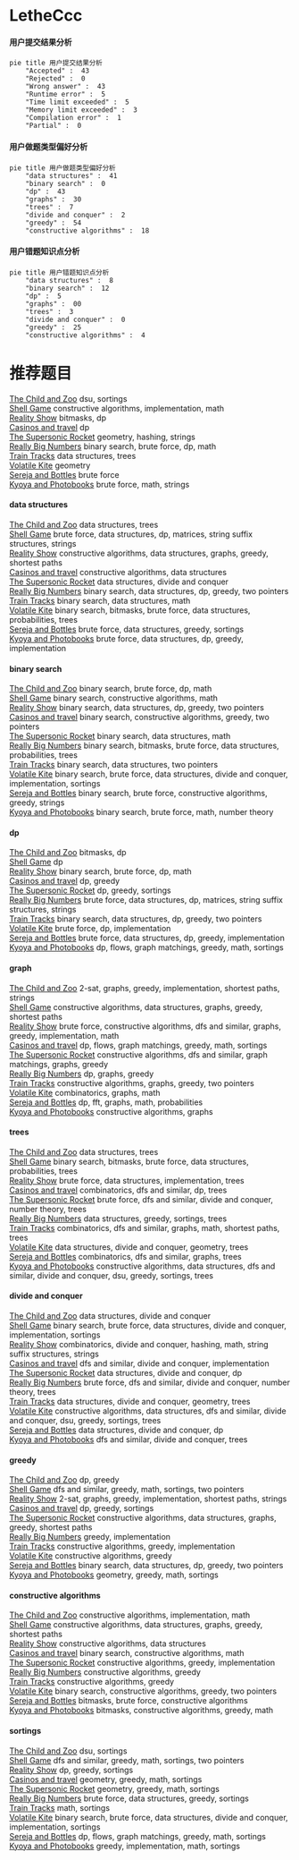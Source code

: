 # LetheCcc
<!-- tabs:start -->
#### **用户提交结果分析**

```mermaid
pie title 用户提交结果分析
    "Accepted" :  43
    "Rejected" :  0
    "Wrong answer" :  43
    "Runtime error" :  5
    "Time limit exceeded" :  5
    "Memory limit exceeded" :  3
    "Compilation error" :  1
    "Partial" :  0
```
#### **用户做题类型偏好分析**

```mermaid
pie title 用户做题类型偏好分析
    "data structures" :  41
    "binary search" :  0
    "dp" :  43
    "graphs" :  30
    "trees" :  7
    "divide and conquer" :  2
    "greedy" :  54
    "constructive algorithms" :  18
```
#### **用户错题知识点分析**

```mermaid
pie title 用户错题知识点分析
    "data structures" :  8
    "binary search" :  12
    "dp" :  5
    "graphs" :  00
    "trees" :  3
    "divide and conquer" :  0
    "greedy" :  25
    "constructive algorithms" :  4
```
<!-- tabs:end -->
# 推荐题目
[The Child and Zoo](https://codeforces.com/contest/438/problem/B)		dsu,
                        sortings		  
[Shell Game](http://codeforces.com/problemset/problem/777/A)		constructive algorithms,
                        implementation,
                        math		  
[Reality Show](http://codeforces.com/problemset/problem/1322/D)		bitmasks,
                        dp		  
[Casinos and travel](http://codeforces.com/problemset/problem/852/E)		dp		  
[The Supersonic Rocket](http://codeforces.com/problemset/problem/1017/E)		geometry,
                        hashing,
                        strings		  
[Really Big Numbers](http://codeforces.com/problemset/problem/817/C)		binary search,
                        brute force,
                        dp,
                        math		  
[Train Tracks](http://codeforces.com/problemset/problem/1344/E)		data structures,
                        trees		  
[Volatile Kite](https://codeforces.com/contest/800/problem/B)		geometry		  
[Sereja and Bottles](http://codeforces.com/problemset/problem/315/A)		brute force		  
[Kyoya and Photobooks](http://codeforces.com/problemset/problem/554/A)		brute force,
                        math,
                        strings		  
<!-- tabs:start -->
#### **data structures**
[The Child and Zoo](http://codeforces.com/problemset/problem/1344/E)		data structures,
                        trees		  
[Shell Game](http://codeforces.com/problemset/problem/1511/F)		brute force,
                        data structures,
                        dp,
                        matrices,
                        string suffix structures,
                        strings		  
[Reality Show](http://codeforces.com/problemset/problem/525/D)		constructive algorithms,
                        data structures,
                        graphs,
                        greedy,
                        shortest paths		  
[Casinos and travel](http://codeforces.com/problemset/problem/220/B)		constructive algorithms,
                        data structures		  
[The Supersonic Rocket](http://codeforces.com/problemset/problem/848/C)		data structures,
                        divide and conquer		  
[Really Big Numbers](http://codeforces.com/problemset/problem/1492/C)		binary search,
                        data structures,
                        dp,
                        greedy,
                        two pointers		  
[Train Tracks](http://codeforces.com/problemset/problem/1490/G)		binary search,
                        data structures,
                        math		  
[Volatile Kite](http://codeforces.com/problemset/problem/1479/D)		binary search,
                        bitmasks,
                        brute force,
                        data structures,
                        probabilities,
                        trees		  
[Sereja and Bottles](http://codeforces.com/problemset/problem/1497/A)		brute force,
                        data structures,
                        greedy,
                        sortings		  
[Kyoya and Photobooks](http://codeforces.com/problemset/problem/1491/C)		brute force,
                        data structures,
                        dp,
                        greedy,
                        implementation		  
#### **binary search**
[The Child and Zoo](http://codeforces.com/problemset/problem/817/C)		binary search,
                        brute force,
                        dp,
                        math		  
[Shell Game](http://codeforces.com/problemset/problem/468/C)		binary search,
                        constructive algorithms,
                        math		  
[Reality Show](http://codeforces.com/problemset/problem/1492/C)		binary search,
                        data structures,
                        dp,
                        greedy,
                        two pointers		  
[Casinos and travel](http://codeforces.com/problemset/problem/1463/D)		binary search,
                        constructive algorithms,
                        greedy,
                        two pointers		  
[The Supersonic Rocket](http://codeforces.com/problemset/problem/1490/G)		binary search,
                        data structures,
                        math		  
[Really Big Numbers](http://codeforces.com/problemset/problem/1479/D)		binary search,
                        bitmasks,
                        brute force,
                        data structures,
                        probabilities,
                        trees		  
[Train Tracks](http://codeforces.com/problemset/problem/1436/E)		binary search,
                        data structures,
                        two pointers		  
[Volatile Kite](http://codeforces.com/problemset/problem/1461/D)		binary search,
                        brute force,
                        data structures,
                        divide and conquer,
                        implementation,
                        sortings		  
[Sereja and Bottles](http://codeforces.com/problemset/problem/1493/C)		binary search,
                        brute force,
                        constructive algorithms,
                        greedy,
                        strings		  
[Kyoya and Photobooks](http://codeforces.com/problemset/problem/1487/D)		binary search,
                        brute force,
                        math,
                        number theory		  
#### **dp**
[The Child and Zoo](http://codeforces.com/problemset/problem/1322/D)		bitmasks,
                        dp		  
[Shell Game](http://codeforces.com/problemset/problem/852/E)		dp		  
[Reality Show](http://codeforces.com/problemset/problem/817/C)		binary search,
                        brute force,
                        dp,
                        math		  
[Casinos and travel](http://codeforces.com/problemset/problem/1428/G1)		dp,
                        greedy		  
[The Supersonic Rocket](http://codeforces.com/problemset/problem/1355/B)		dp,
                        greedy,
                        sortings		  
[Really Big Numbers](http://codeforces.com/problemset/problem/1511/F)		brute force,
                        data structures,
                        dp,
                        matrices,
                        string suffix structures,
                        strings		  
[Train Tracks](http://codeforces.com/problemset/problem/1492/C)		binary search,
                        data structures,
                        dp,
                        greedy,
                        two pointers		  
[Volatile Kite](https://codeforces.com/contest/1457/problem/C)		brute force,
                        dp,
                        implementation		  
[Sereja and Bottles](http://codeforces.com/problemset/problem/1491/C)		brute force,
                        data structures,
                        dp,
                        greedy,
                        implementation		  
[Kyoya and Photobooks](http://codeforces.com/problemset/problem/1437/C)		dp,
                        flows,
                        graph matchings,
                        greedy,
                        math,
                        sortings		  
#### **graph**
[The Child and Zoo](https://codeforces.com/contest/782/problem/D)		2-sat,
                        graphs,
                        greedy,
                        implementation,
                        shortest paths,
                        strings		  
[Shell Game](http://codeforces.com/problemset/problem/525/D)		constructive algorithms,
                        data structures,
                        graphs,
                        greedy,
                        shortest paths		  
[Reality Show](http://codeforces.com/problemset/problem/1487/C)		brute force,
                        constructive algorithms,
                        dfs and similar,
                        graphs,
                        greedy,
                        implementation,
                        math		  
[Casinos and travel](http://codeforces.com/problemset/problem/1437/C)		dp,
                        flows,
                        graph matchings,
                        greedy,
                        math,
                        sortings		  
[The Supersonic Rocket](http://codeforces.com/problemset/problem/1470/D)		constructive algorithms,
                        dfs and similar,
                        graph matchings,
                        graphs,
                        greedy		  
[Really Big Numbers](http://codeforces.com/problemset/problem/1476/C)		dp,
                        graphs,
                        greedy		  
[Train Tracks](http://codeforces.com/problemset/problem/1304/D)		constructive algorithms,
                        graphs,
                        greedy,
                        two pointers		  
[Volatile Kite](http://codeforces.com/problemset/problem/1475/C)		combinatorics,
                        graphs,
                        math		  
[Sereja and Bottles](http://codeforces.com/problemset/problem/553/E)		dp,
                        fft,
                        graphs,
                        math,
                        probabilities		  
[Kyoya and Photobooks](http://codeforces.com/problemset/problem/1495/C)		constructive algorithms,
                        graphs		  
#### **trees**
[The Child and Zoo](http://codeforces.com/problemset/problem/1344/E)		data structures,
                        trees		  
[Shell Game](http://codeforces.com/problemset/problem/1479/D)		binary search,
                        bitmasks,
                        brute force,
                        data structures,
                        probabilities,
                        trees		  
[Reality Show](http://codeforces.com/problemset/problem/1511/C)		brute force,
                        data structures,
                        implementation,
                        trees		  
[Casinos and travel](http://codeforces.com/problemset/problem/1499/F)		combinatorics,
                        dfs and similar,
                        dp,
                        trees		  
[The Supersonic Rocket](http://codeforces.com/problemset/problem/1491/E)		brute force,
                        dfs and similar,
                        divide and conquer,
                        number theory,
                        trees		  
[Really Big Numbers](http://codeforces.com/problemset/problem/1466/D)		data structures,
                        greedy,
                        sortings,
                        trees		  
[Train Tracks](http://codeforces.com/problemset/problem/1495/D)		combinatorics,
                        dfs and similar,
                        graphs,
                        math,
                        shortest paths,
                        trees		  
[Volatile Kite](http://codeforces.com/problemset/problem/1303/G)		data structures,
                        divide and conquer,
                        geometry,
                        trees		  
[Sereja and Bottles](http://codeforces.com/problemset/problem/1454/E)		combinatorics,
                        dfs and similar,
                        graphs,
                        trees		  
[Kyoya and Photobooks](http://codeforces.com/problemset/problem/1494/D)		constructive algorithms,
                        data structures,
                        dfs and similar,
                        divide and conquer,
                        dsu,
                        greedy,
                        sortings,
                        trees		  
#### **divide and conquer**
[The Child and Zoo](http://codeforces.com/problemset/problem/848/C)		data structures,
                        divide and conquer		  
[Shell Game](http://codeforces.com/problemset/problem/1461/D)		binary search,
                        brute force,
                        data structures,
                        divide and conquer,
                        implementation,
                        sortings		  
[Reality Show](http://codeforces.com/problemset/problem/1466/G)		combinatorics,
                        divide and conquer,
                        hashing,
                        math,
                        string suffix structures,
                        strings		  
[Casinos and travel](http://codeforces.com/problemset/problem/1490/D)		dfs and similar,
                        divide and conquer,
                        implementation		  
[The Supersonic Rocket](https://codeforces.com/contest/1483/problem/C)		data structures,
                        divide and conquer,
                        dp		  
[Really Big Numbers](http://codeforces.com/problemset/problem/1491/E)		brute force,
                        dfs and similar,
                        divide and conquer,
                        number theory,
                        trees		  
[Train Tracks](http://codeforces.com/problemset/problem/1303/G)		data structures,
                        divide and conquer,
                        geometry,
                        trees		  
[Volatile Kite](http://codeforces.com/problemset/problem/1494/D)		constructive algorithms,
                        data structures,
                        dfs and similar,
                        divide and conquer,
                        dsu,
                        greedy,
                        sortings,
                        trees		  
[Sereja and Bottles](http://codeforces.com/problemset/problem/1482/E)		data structures,
                        divide and conquer,
                        dp		  
[Kyoya and Photobooks](http://codeforces.com/problemset/problem/566/C)		dfs and similar,
                        divide and conquer,
                        trees		  
#### **greedy**
[The Child and Zoo](http://codeforces.com/problemset/problem/1428/G1)		dp,
                        greedy		  
[Shell Game](http://codeforces.com/problemset/problem/920/C)		dfs and similar,
                        greedy,
                        math,
                        sortings,
                        two pointers		  
[Reality Show](https://codeforces.com/contest/782/problem/D)		2-sat,
                        graphs,
                        greedy,
                        implementation,
                        shortest paths,
                        strings		  
[Casinos and travel](http://codeforces.com/problemset/problem/1355/B)		dp,
                        greedy,
                        sortings		  
[The Supersonic Rocket](http://codeforces.com/problemset/problem/525/D)		constructive algorithms,
                        data structures,
                        graphs,
                        greedy,
                        shortest paths		  
[Really Big Numbers](http://codeforces.com/problemset/problem/1132/A)		greedy,
                        implementation		  
[Train Tracks](http://codeforces.com/problemset/problem/1236/C)		constructive algorithms,
                        greedy,
                        implementation		  
[Volatile Kite](http://codeforces.com/problemset/problem/1467/C)		constructive algorithms,
                        greedy		  
[Sereja and Bottles](http://codeforces.com/problemset/problem/1492/C)		binary search,
                        data structures,
                        dp,
                        greedy,
                        two pointers		  
[Kyoya and Photobooks](https://codeforces.com/contest/1496/problem/C)		geometry,
                        greedy,
                        math,
                        sortings		  
#### **constructive algorithms**
[The Child and Zoo](http://codeforces.com/problemset/problem/777/A)		constructive algorithms,
                        implementation,
                        math		  
[Shell Game](http://codeforces.com/problemset/problem/525/D)		constructive algorithms,
                        data structures,
                        graphs,
                        greedy,
                        shortest paths		  
[Reality Show](http://codeforces.com/problemset/problem/220/B)		constructive algorithms,
                        data structures		  
[Casinos and travel](http://codeforces.com/problemset/problem/468/C)		binary search,
                        constructive algorithms,
                        math		  
[The Supersonic Rocket](http://codeforces.com/problemset/problem/1236/C)		constructive algorithms,
                        greedy,
                        implementation		  
[Really Big Numbers](http://codeforces.com/problemset/problem/1467/C)		constructive algorithms,
                        greedy		  
[Train Tracks](http://codeforces.com/problemset/problem/1493/A)		constructive algorithms,
                        greedy		  
[Volatile Kite](http://codeforces.com/problemset/problem/1463/D)		binary search,
                        constructive algorithms,
                        greedy,
                        two pointers		  
[Sereja and Bottles](https://codeforces.com/contest/1456/problem/B)		bitmasks,
                        brute force,
                        constructive algorithms		  
[Kyoya and Photobooks](http://codeforces.com/problemset/problem/1492/D)		bitmasks,
                        constructive algorithms,
                        greedy,
                        math		  
#### **sortings**
[The Child and Zoo](https://codeforces.com/contest/438/problem/B)		dsu,
                        sortings		  
[Shell Game](http://codeforces.com/problemset/problem/920/C)		dfs and similar,
                        greedy,
                        math,
                        sortings,
                        two pointers		  
[Reality Show](http://codeforces.com/problemset/problem/1355/B)		dp,
                        greedy,
                        sortings		  
[Casinos and travel](https://codeforces.com/contest/1496/problem/C)		geometry,
                        greedy,
                        math,
                        sortings		  
[The Supersonic Rocket](http://codeforces.com/problemset/problem/1495/A)		geometry,
                        greedy,
                        math,
                        sortings		  
[Really Big Numbers](http://codeforces.com/problemset/problem/1497/A)		brute force,
                        data structures,
                        greedy,
                        sortings		  
[Train Tracks](http://codeforces.com/problemset/problem/1427/A)		math,
                        sortings		  
[Volatile Kite](http://codeforces.com/problemset/problem/1461/D)		binary search,
                        brute force,
                        data structures,
                        divide and conquer,
                        implementation,
                        sortings		  
[Sereja and Bottles](http://codeforces.com/problemset/problem/1437/C)		dp,
                        flows,
                        graph matchings,
                        greedy,
                        math,
                        sortings		  
[Kyoya and Photobooks](http://codeforces.com/problemset/problem/1473/A)		greedy,
                        implementation,
                        math,
                        sortings		  
<!-- tabs:end -->
